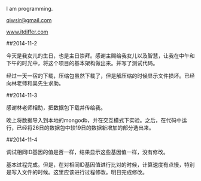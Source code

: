I am programming.

qiwsir@gmail.com

www.itdiffer.com

##2014-11-2

今天是我女儿的生日，也是主日崇拜。感谢主赐给我女儿以及智慧，让我在中午和下午的时光中，将这个项目的基本架构做出来。并写了测试代码。

经过一天一宿的下载，压缩包虽然下载了，但是解压缩的时候显示文件损坏。已经向林老师和吴先生求助。

##2014-11-3

感谢林老师相助，把数据包下载并传给我。

晚上将数据导入到本地的mongodb，并在交互模式下实验。之后，在代码中运行，已经将26日的数据包中较19日的数据新增加的部分选出来。

##2014-11-4

调试相同ID基因的值是否一样，结果显示这些基因值一样，没有修改。

基本过程完成。但是，在对相同ID基因值进行比对的时候，计算速度有点慢，特别是写入文件的时候。这里应该进行过程修改。明日完成修改。
